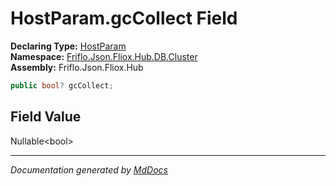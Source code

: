 ﻿<!--  
  <auto-generated>   
    The contents of this file were generated by a tool.  
    Changes to this file may be list if the file is regenerated  
  </auto-generated>   
-->

# HostParam.gcCollect Field

**Declaring Type:** [HostParam](../index.md)  
**Namespace:** [Friflo.Json.Fliox.Hub.DB.Cluster](../../index.md)  
**Assembly:** Friflo.Json.Fliox.Hub

```csharp
public bool? gcCollect;
```

## Field Value

Nullable\<bool\>

___

*Documentation generated by [MdDocs](https://github.com/ap0llo/mddocs)*
